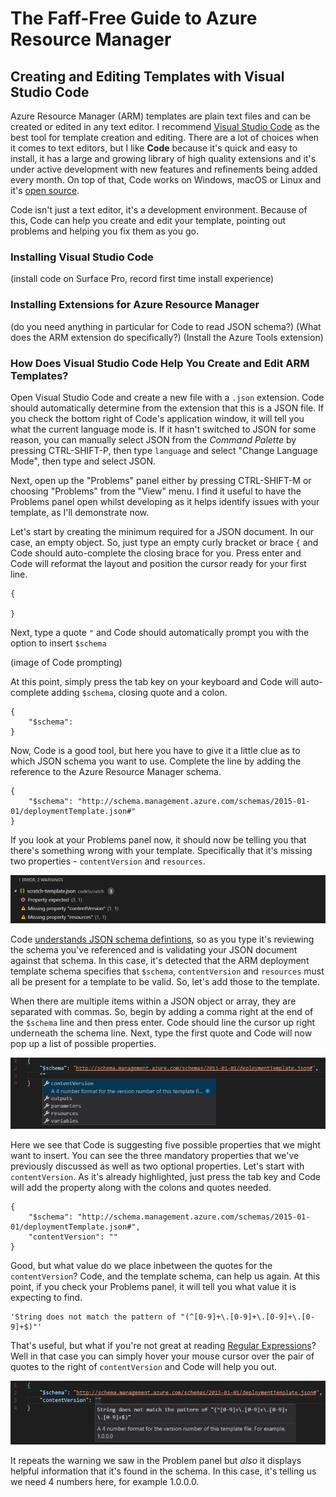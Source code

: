# The Faff-Free Guide to Azure Resource Manager

## Creating and Editing Templates with Visual Studio Code

Azure Resource Manager (ARM) templates are plain text files and can be created or edited in any text editor. I recommend [Visual Studio Code](https://code.visualstudio.com/) as the best tool for template creation and editing. There are a lot of choices when it comes to text editors, but I like **Code** because it's quick and easy to install, it has a large and growing library of high quality extensions and it's under active development with new features and refinements being added every month. On top of that, Code works on Windows, macOS or Linux and it's [open source](https://github.com/Microsoft/vscode).

Code isn't just a text editor, it's a development environment. Because of this, Code can help you create and edit your template, pointing out problems and helping you fix them as you go.

### Installing Visual Studio Code
(install code on Surface Pro, record first time install experience)

### Installing Extensions for Azure Resource Manager

(do you need anything in particular for Code to read JSON schema?)
(What does the ARM extension do specifically?)
(Install the Azure Tools extension)

### How Does Visual Studio Code Help You Create and Edit ARM Templates?

Open Visual Studio Code and create a new file with a `.json` extension. Code should automatically determine from the extension that this is a JSON file. If you check the bottom right of Code's application window, it will tell you what the current language mode is. If it hasn't switched to JSON for some reason, you can manually select JSON from the *Command Palette* by pressing CTRL-SHIFT-P, then type `language` and select "Change Language Mode", then type and select JSON.

Next, open up the "Problems" panel either by pressing CTRL-SHIFT-M or choosing "Problems" from the "View" menu.  I find it useful to have the Problems panel open whilst developing as it helps identify issues with your template, as I'll demonstrate now.

Let's start by creating the minimum required for a JSON document.  In our case, an empty object.  So, just type an empty curly bracket or brace `{` and Code should auto-complete the closing brace for you. Press enter and Code will reformat the layout and position the cursor ready for your first line.

    {

    }

Next, type a quote `"` and Code should automatically prompt you with the option to insert `$schema`

(image of Code prompting)

At this point, simply press the tab key on your keyboard and Code will auto-complete adding `$schema`, closing quote and a colon.

    {
        "$schema":
    }

Now, Code is a good tool, but here you have to give it a little clue as to which JSON schema you want to use.  Complete the line by adding the reference to the Azure Resource Manager schema.

    {
        "$schema": "http://schema.management.azure.com/schemas/2015-01-01/deploymentTemplate.json#"
    }

If you look at your Problems panel now, it should now be telling you that there's something wrong with your template. Specifically that it's missing two properties - `contentVersion` and `resources`. 

![Visual Studio Code's Problem panel shows missing properties in an Azure Resource Manager template](images/vscodeProblemPanelEmptyTemplate.png)

Code [understands JSON schema defintions](https://code.visualstudio.com/Docs/languages/json#_json-schemas-settings), so as you type it's reviewing the schema you've referenced and is validating your JSON document against that schema.  In this case, it's detected that the ARM deployment template schema specifies that `$schema`, `contentVersion` and `resources` must all be present for a template to be valid. So, let's add those to the template.

When there are multiple items within a JSON object or array, they are separated with commas. So, begin by adding a comma right at the end of the `$schema` line and then press enter. Code should line the cursor up right underneath the schema line. Next, type the first quote and Code will now pop up a list of possible properties.

![Visual Studio Code Intellisense displays a list of properties](images/vscodeContentVersionPopUp.png)

Here we see that Code is suggesting five possible properties that we might want to insert. You can see the three mandatory properties that we've previously discussed as well as two optional properties. Let's start with `contentVersion`. As it's already highlighted, just press the tab key and Code will add the property along with the colons and quotes needed.

    {
        "$schema": "http://schema.management.azure.com/schemas/2015-01-01/deploymentTemplate.json#",
        "contentVersion": ""
    }

Good, but what value do we place inbetween the quotes for the `contentVersion`? Code, and the template schema, can help us again.  At this point, if you check your Problems panel, it will tell you what value it is expecting to find.

    'String does not match the pattern of "(^[0-9]+\.[0-9]+\.[0-9]+\.[0-9]+$)"'

That's useful, but what if you're not great at reading [Regular Expressions](https://msdn.microsoft.com/en-us/library/az24scfc(v=vs.110).aspx)? Well in that case you can simply hover your mouse cursor over the pair of quotes to the right of `contentVersion` and Code will help you out.

![Visual Studio Code displays help for completing the contentVersion property](images/vscodeContentVersionHelp.png)

It repeats the warning we saw in the Problem panel but *also* it displays helpful information that it's found in the schema. In this case, it's telling us we need 4 numbers here, for example 1.0.0.0.